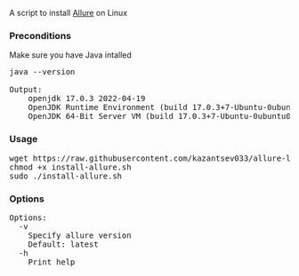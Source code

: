 A script to install [Allure](https://github.com/allure-framework/allure2) on Linux

### Preconditions
Make sure you have Java intalled
<pre>
java --version

Output:
    openjdk 17.0.3 2022-04-19
    OpenJDK Runtime Environment (build 17.0.3+7-Ubuntu-0ubuntu0.20.04.1)
    OpenJDK 64-Bit Server VM (build 17.0.3+7-Ubuntu-0ubuntu0.20.04.1, mixed mode, sharing)
</pre>
### Usage
<pre>
wget https://raw.githubusercontent.com/kazantsev033/allure-linux-install/master/install-allure.sh
chmod +x install-allure.sh
sudo ./install-allure.sh
</pre>

### Options
<pre>
Options:
  -v
    Specify allure version  
    Default: latest
  -h
    Print help
</pre>
